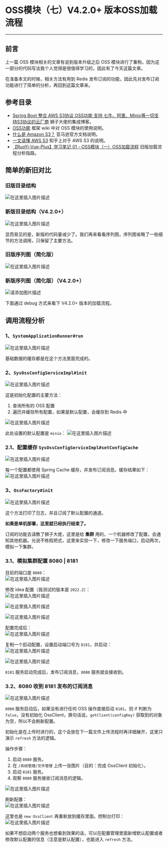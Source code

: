 # OSS模块（七）V4.2.0+ 版本OSS加载流程
- - -
## 前言
上一篇 OSS 模块相关的文章有说到版本升级之后 OSS 模块进行了重构，因为这一部分的代码写法我个人觉得是很值得学习的，因此有了今天这篇文章。

在准备本文的时候，相关方法有用到 Redis 发布订阅的功能，因此先对发布订阅功能进行了简单的分析，再回到这篇文章来。

## 参考目录
- [Spring Boot 整合 AWS S3协议 OSS功能 支持 七牛、阿里、Minio等一切支持S3协议的云厂商](https://blog.csdn.net/weixin_40461281/article/details/124971280?ops_request_misc=%257B%2522request%255Fid%2522%253A%2522166121944716782395372354%2522%252C%2522scm%2522%253A%252220140713.130102334.pc%255Fblog.%2522%257D&request_id=166121944716782395372354&biz_id=0&utm_medium=distribute.pc_search_result.none-task-blog-2~blog~first_rank_ecpm_v1~rank_v31_ecpm-1-124971280-null-null.nonecase&utm_term=aws&spm=1018.2226.3001.4450)
  狮子大佬的集成博客。
- [OSS功能](https://gitee.com/dromara/RuoYi-Vue-Plus/wikis/%E6%A1%86%E6%9E%B6%E5%8A%9F%E8%83%BD/OSS%E5%8A%9F%E8%83%BD)
  框架 wiki 中对 OSS 模块的使用说明。
- [什么是 Amazon S3？](https://docs.aws.amazon.com/zh_cn/AmazonS3/latest/userguide/Welcome.html)
  亚马逊官方文档说明。
- [一文读懂 AWS S3](https://zhuanlan.zhihu.com/p/112057573)
  知乎上对于 AWS S3 的说明。
- [【RuoYi-Vue-Plus】学习笔记 01 - OSS模块（一）OSS加载流程](/ruoyi-vue-plus/oss/01_oss_init.md)
  旧版加载流程分析指路。

## 简单的新旧对比
### 旧版目录结构
![在这里插入图片描述](img07/01cde5a6f48946c5909179bcdd06b20d.png)
### 新版目录结构（V4.2.0+）
![在这里插入图片描述](img07/05e0fda750284596af39fce721e12111.png)

显而易见的是，新版的代码量减少了。我们再来看看序列图，序列图省略了一些细节的方法调用，只保留了主要方法。

### 旧版序列图（简化版）
![在这里插入图片描述](img07/aeb98c11c88c4a5d99d8dbcfb596d5ed.png)


### 新版序列图（简化版）（V4.2.0+）
![请添加图片描述](img07/276e7a25b7c247deaec1d52187de3cd7.png)

下面通过 debug 方式来看下 V4.2.0+ 版本的加载流程。

## 调用流程分析
### 1、`SystemApplicationRunner#run`
![在这里插入图片描述](img07/a3d9423e4177432f865a47bb178511f9.png)<br>

基础数据的缓存都是在这个方法里面完成的。<br>
### 2、`SysOssConfigServiceImpl#init`
![在这里插入图片描述](img07/a036d35236aa4687bb662b85784e7001.png)

这是初始化配置的主要方法：

1. 查询所有的 OSS 配置
2. 遍历并缓存所有配置，如果是默认配置，会缓存到 Redis 中

![在这里插入图片描述](img07/aa5d407ff88a4b0ba5a18fe3fc902d3d.png)

此处设置的默认配置是 `minio`：
![在这里插入图片描述](img07/11411a1db9484ffcb1147afb5771b0ba.png)
### 2.1、配置缓存 `SysOssConfigServiceImpl#setConfigCache`
![在这里插入图片描述](img07/fde3ec9729d74ad38f30073484b4cc21.png)

每一个配置都使用 Spring Cache 缓存，并发布订阅消息。缓存结果如下：<br>
![在这里插入图片描述](img07/80774e8cc4ca488eb0fd47808afaf0dd.png)
### 3、`OssFactory#init`
![在这里插入图片描述](img07/2dfeeccc57204337af24972615d64332.png)

这个方法打印了日志，并且订阅了默认配置的通道。

**如果是单机部署，这里就已经执行结束了。**

订阅的功能去请教了狮子大佬，这里是给 **集群** 用的，一个机器修改了配置，会通知其他机器。光说不练假把式，这里来实验一下，修改一下服务端口，启动两次，模拟一下集群。

### 3.1、模拟集群配置 8080 | 8181
目前的端口是 `8080`：<br>
![在这里插入图片描述](img07/52c9897b30ba4e1abe0aeae67823d2bc.png)<br>

修改 idea 配置（我测试的版本是 `2022.2`）：<br>
![在这里插入图片描述](img07/e9ab5da2078b4eb981a25ee9a0c54dda.png)<br>

![在这里插入图片描述](img07/80c8adc0478b4a61b51c302fd4778382.png)<br>

![在这里插入图片描述](img07/2d5588150a974e85b55c5fd70a6b4d27.png)<br>

配置完成后：<br>
![在这里插入图片描述](img07/5f0c9b0759a34e8aba800fd9f0c97ef8.png)<br>

复制一个启动配置，设置启动端口号为 `8181`，并启动：<br>
![在这里插入图片描述](img07/fc6a4b4dfe0249239f4b368da5528332.png)<br>

![在这里插入图片描述](img07/5f7e603a2a7a4c8fb723ed6bf0f4b8e0.png)<br>

`8181` 服务启动完成后，发布订阅消息，`8080` 服务就会接收到。
### 3.2、8080 收到 8181 发布的订阅消息
![在这里插入图片描述](img07/12e814394f764d46aa5e3b25b81277f9.png)

`8080` 服务启动后，如果没有进行任何 OSS 操作直接启动 `8181`，则 if 判断为 `false`，没有初始化 OssClient，换句话说，`getClient(configKey)` 获取到的对象为空，所以不会刷新配置。

初始化是在上传时进行的，这个会放在下一篇文件上传流程时再详细展开，这里只演示 `refresh` 方法的逻辑。

操作步骤：

1. 启动 `8080` 服务。
2. 在 `/系统管理/文件管理` 上传一张图片（目的：完成 OssClient 初始化）。
3. 启动 `8181` 服务。
4. 观察 `8080` 服务接收订阅消息的逻辑。

![在这里插入图片描述](img07/eff5d424bfcd47348244581b21759b4c.png)<br>

刷新配置：<br>
![在这里插入图片描述](img07/4e82482db2bb4424a316fac2c2c54edc.png)<br>

这里也是 `new OssClient` 再重新放到缓存里面。控制台打印：<br>
![在这里插入图片描述](img07/e578f5d360a041ba92e7aeeefccc799e.png)<br>

如果不想启动两个服务也想看到效果的话，可以在配置管理里面新增默认配置或者修改默认配置的信息（注意是默认配置），也能进入 `refresh` 方法。
